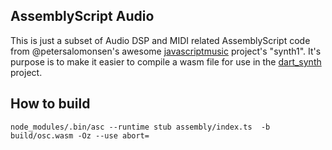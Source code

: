 ## AssemblyScript Audio

This is just a subset of Audio DSP and MIDI related AssemblyScript code from @petersalomonsen's awesome [javascriptmusic](https://github.com/petersalomonsen/javascriptmusic/) project's "synth1". It's purpose is to make it easier to compile a wasm file for use in the [dart_synth](https://github.com/maks/dart_synth) project. 


## How to build

```
node_modules/.bin/asc --runtime stub assembly/index.ts  -b build/osc.wasm -Oz --use abort=
```

